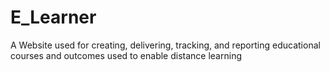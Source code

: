 # E_Learner
A Website used for creating, delivering, tracking, and reporting educational courses and outcomes used to enable distance learning
